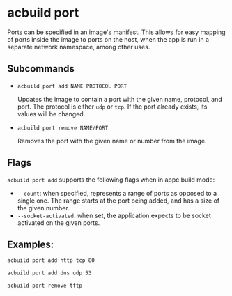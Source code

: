 # acbuild port

Ports can be specified in an image's manifest. This allows for easy mapping of
ports inside the image to ports on the host, when the app is run in a separate
network namespace, among other uses.

## Subcommands

* `acbuild port add NAME PROTOCOL PORT`

  Updates the image to contain a port with the given name, protocol, and port.
  The protocol is either `udp` or `tcp`. If the port already exists, its values
  will be changed.

* `acbuild port remove NAME/PORT`

  Removes the port with the given name or number from the image.

## Flags

`acbuild port add` supports the following flags when in appc build mode:

- `--count`: when specified, represents a range of ports as opposed to a single
  one. The range starts at the port being added, and has a size of the given
  number.
- `--socket-activated`: when set, the application expects to be socket
  activated on the given ports.

## Examples:

```bash
acbuild port add http tcp 80

acbuild port add dns udp 53

acbuild port remove tftp
```
